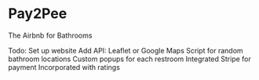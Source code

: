 Pay2Pee
=======

The Airbnb for Bathrooms

Todo:
Set up website
Add API: Leaflet or Google Maps
Script for random bathroom locations
Custom popups for each restroom
Integrated Stripe for payment
Incorporated with ratings


